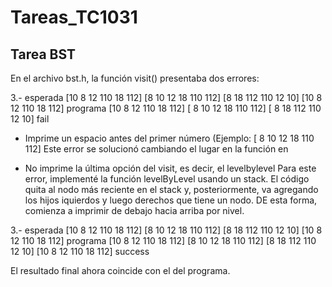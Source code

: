 # Tareas_TC1031

## Tarea BST
En el archivo bst.h, la función visit() presentaba dos errores:

3.- esperada [10 8 12 110 18 112]
[8 10 12 18 110 112]
[8 18 112 110 12 10]
[10 8 12 110 18 112]
 programa [10 8 12 110 18 112]
[ 8 10 12 18 110 112]
[ 8 18 112 110 12 10]
fail

- Imprime un espacio antes del primer número (Ejemplo: [ 8 10 12 18 110 112]
  Este error se solucionó cambiando el lugar en la función en 

- No imprime la última opción del visit, es decir, el levelbylevel
  Para este error, implementé la función levelByLevel usando un stack. El código quita al nodo más reciente en el stack y, posteriormente, va agregando los hijos iquierdos y luego derechos que tiene un nodo. DE esta forma, comienza a imprimir de debajo hacia arriba por nivel.

3.- esperada [10 8 12 110 18 112]
[8 10 12 18 110 112]
[8 18 112 110 12 10]
[10 8 12 110 18 112]
 programa [10 8 12 110 18 112]
[8 10 12 18 110 112]
[8 18 112 110 12 10]
[10 8 12 110 18 112]
success

El resultado final ahora coincide con el del programa.
